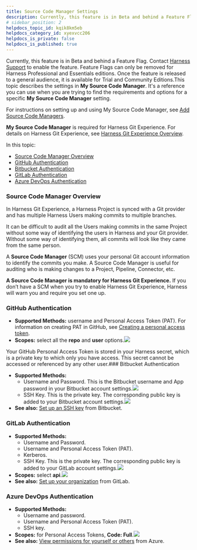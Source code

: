 ```yaml
---
title: Source Code Manager Settings
description: Currently, this feature is in Beta and behind a Feature Flag. Contact Harness Support to enable the feature. Feature Flags can only be removed for Harness Professional and Essentials editions. Once t…
# sidebar_position: 2
helpdocs_topic_id: kqik8km5eb
helpdocs_category_id: xyexvcc206
helpdocs_is_private: false
helpdocs_is_published: true
---
```


Currently, this feature is in Beta and behind a Feature Flag. Contact [Harness Support](https://mail.google.com/mail/?view=cm&fs=1&tf=1&to=support@harness.io) to enable the feature. Feature Flags can only be removed for Harness Professional and Essentials editions. Once the feature is released to a general audience, it is available for Trial and Community Editions.This topic describes the settings in **My Source Code Manager**. It's a reference you can use when you are trying to find the requirements and options for a specific **My Source Code Manager** setting.

For instructions on setting up and using My Source Code Manager, see [Add Source Code Managers](/article/p92awqts2x-add-source-code-managers).

**My Source Code Manager** is required for Harness Git Experience. For details on Harness Git Experience, see [Harness Git Experience Overview](/article/utikdyxgfz-harness-git-experience-overview).

In this topic:

* [Source Code Manager Overview](https://ngdocs.harness.io/article/kqik8km5eb-source-code-manager-settings#source_code_manager_overview)
* [GitHub Authentication](https://ngdocs.harness.io/article/kqik8km5eb-source-code-manager-settings#git_hub_authentication)
* [Bitbucket Authentication](https://ngdocs.harness.io/article/kqik8km5eb-source-code-manager-settings#bitbucket_authentication)
* [GitLab Authentication](https://ngdocs.harness.io/article/kqik8km5eb-source-code-manager-settings#git_lab_authentication)
* [Azure DevOps Authentication](https://ngdocs.harness.io/article/kqik8km5eb-source-code-manager-settings#azure_dev_ops_authentication)

### Source Code Manager Overview

In Harness Git Experience, a Harness Project is synced with a Git provider and has multiple Harness Users making commits to multiple branches.

It can be difficult to audit all the Users making commits in the same Project without some way of identifying the users in Harness and your Git provider. Without some way of identifying them, all commits will look like they came from the same person.

A **Source Code Manager** (SCM) uses your personal Git account information to identify the commits you make. A Source Code Manager is useful for auditing who is making changes to a Project, Pipeline, Connector, etc.

**A Source Code Manager is mandatory for Harness Git Experience.** If you don’t have a SCM when you try to enable Harness Git Experience, Harness will warn you and require you set one up.

### GitHub Authentication

* **Supported Methods:** username and Personal Access Token (PAT). For information on creating PAT in GitHub, see [Creating a personal access token](https://docs.github.com/en/github/authenticating-to-github/keeping-your-account-and-data-secure/creating-a-personal-access-token).
* **Scopes:** select all the **repo** and **user** options.![](https://files.helpdocs.io/i5nl071jo5/articles/kqik8km5eb/1624468401995/image.png)

Your GitHub Personal Access Token is stored in your Harness secret, which is a private key to which only you have access. This secret cannot be accessed or referenced by any other user.### Bitbucket Authentication

* **Supported Methods:**
	+ Username and Password. This is the Bitbucket username and App password in your Bitbucket account settings.![](https://files.helpdocs.io/i5nl071jo5/articles/kqik8km5eb/1646282093073/screenshot-2022-03-03-at-9-58-15-am.png)
	+ SSH Key. This is the private key. The corresponding public key is added to your Bitbucket account settings.![](https://files.helpdocs.io/i5nl071jo5/articles/kqik8km5eb/1623451212812/clean-shot-2021-06-11-at-15-39-57.png)
* **See also:** [Set up an SSH key](https://support.atlassian.com/bitbucket-cloud/docs/set-up-an-ssh-key/) from Bitbucket.

### GitLab Authentication

* **Supported Methods:**
	+ Username and Password.
	+ Username and Personal Access Token (PAT).
	+ Kerberos.
	+ SSH Key. This is the private key. The corresponding public key is added to your GitLab account settings.![](https://files.helpdocs.io/i5nl071jo5/articles/kqik8km5eb/1623451702662/clean-shot-2021-06-11-at-15-48-08.png)
* **Scopes:** select **api**.![](https://files.helpdocs.io/i5nl071jo5/articles/kqik8km5eb/1623451965581/clean-shot-2021-06-11-at-15-52-34.png)
* **See also:** [Set up your organization](https://docs.gitlab.com/ee/topics/set_up_organization.html) from GitLab.

### Azure DevOps Authentication

* **Supported Methods:**
	+ Username and password.
	+ Username and Personal Access Token (PAT).
	+ SSH key.
* **Scopes:** for Personal Access Tokens, **Code: Full**.![](https://files.helpdocs.io/i5nl071jo5/articles/kqik8km5eb/1623714036280/clean-shot-2021-06-14-at-16-39-41.png)
* **See also:** [View permissions for yourself or others](https://docs.microsoft.com/en-us/azure/devops/organizations/security/view-permissions) from Azure.

